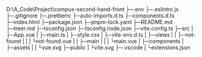 D:\A_Code\Project\compus-second-hand-front
├─.env
├─.eslintrc.js
├─.gitignore
├─.prettierrc
├─auto-imports.d.ts
├─components.d.ts
├─index.html
├─package.json
├─pnpm-lock.yaml
├─README.md
├─treer.md
├─tsconfig.json
├─tsconfig.node.json
├─vite.config.ts
├─src
|  ├─App.vue
|  ├─main.ts
|  ├─style.css
|  ├─vite-env.d.ts
|  ├─views
|  |   ├─not-found
|  |   |     └not-found.vue
|  |   ├─main
|  |   |  └main.vue
|  ├─components
|  ├─assets
|  |   └vue.svg
├─public
|   └vite.svg
├─.vscode
|    └extensions.json